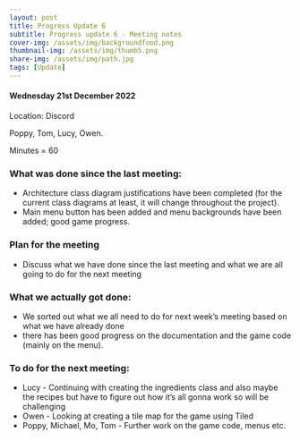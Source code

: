 ```yaml
---
layout: post
title: Progress Update 6
subtitle: Progress update 6 - Meeting notes
cover-img: /assets/img/backgroundfood.png
thumbnail-img: /assets/img/thumb5.png
share-img: /assets/img/path.jpg
tags: [Update]
---
```

<h4>Wednesday 21st December 2022</h4> 
<p>Location: Discord<br>
<p>Poppy, Tom, Lucy, Owen.<br>
<p>Minutes = 60<br>
<h3>What was done since the last meeting:</h3>
<ul>
  <li>Architecture class diagram justifications have been completed (for the current class diagrams at least, it will change throughout the project).</li>
  <li>Main menu button has been added and menu backgrounds have been added; good game progress.</li>
</ul>
<h3>Plan for the meeting</h3>
<ul>
   <li>Discuss what we have done since the last meeting and what we are all going to do for the next meeting</li>
</ul>
<h3>What we actually got done:</h3>
<ul>
  <li>We sorted out what we all need to do for next week’s meeting based on what we have already done</li> 
  <li>there has been good progress on the documentation and the game code (mainly on the menu).</li>
</ul>
<h3>To do for the next meeting:</h3>
<ul>
   <li>Lucy - Continuing with creating the ingredients class and also maybe the recipes but have to figure out how it’s all gonna work so will be challenging</li>
   <li>Owen - Looking at creating a tile map for the game using Tiled</li>
   <li>Poppy, Michael, Mo, Tom - Further work on the game code, menus etc.</li>
